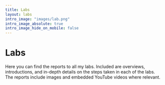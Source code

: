```yaml
---
title: Labs
layout: labs
intro_image: "images/lab.png"
intro_image_absolute: true
intro_image_hide_on_mobile: false
---
```


# Labs

Here you can find the reports to all my labs. Included are overviews, introductions, and in-depth details on the steps taken in each of the labs. The reports include images and embedded YouTube videos where relevant.
